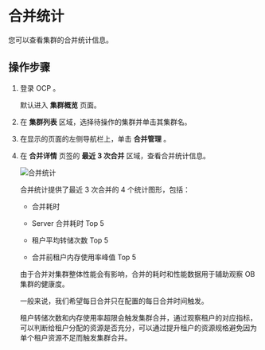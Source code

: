 合并统计 
=========================

您可以查看集群的合并统计信息。

操作步骤 
-------------------------

1. 登录 OCP 。

   默认进入 **集群概览** 页面。
   

2. 在 **集群列表** 区域，选择待操作的集群并单击其集群名。

   

3. 在显示的页面的左侧导航栏上，单击 **合并管理** 。

   

4. 在 **合并详情** 页签的 **最近 3 次合并** 区域，查看合并统计信息。

   ![合并统计](https://help-static-aliyun-doc.aliyuncs.com/assets/img/zh-CN/4099760061/p168814.png)
   
   
   合并统计提供了最近 3 次合并的 4 个统计图形，包括：

   * 合并耗时

     
   
   * Server 合并耗时 Top 5

     
   
   * 租户平均转储次数 Top 5

     
   
   * 合并前租户内存使用率峰值 Top 5

     
   

   

   由于合并对集群整体性能会有影响，合并的耗时和性能数据用于辅助观察 OB 集群的健康度。

   一般来说，我们希望每日合并只在配置的每日合并时间触发。

   租户转储次数和内存使用率超限会触发集群合并，通过观察租户的对应指标，可以判断给租户分配的资源是否充分，可以通过提升租户的资源规格避免因为单个租户资源不足而触发集群合并。
   



